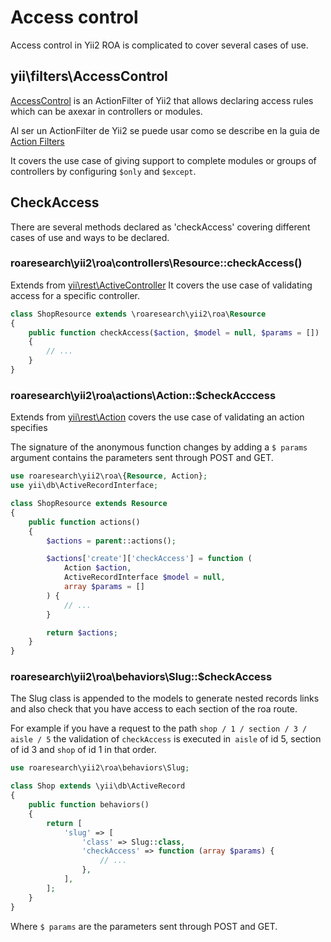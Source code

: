 Access control
==============

Access control in Yii2 ROA is complicated to cover several cases
of use.

yii\\filters\\AccessControl
-------------------------

[AccessControl](https://www.yiiframework.com/doc/api/2.0/yii-filters-accesscontrol)
is an ActionFilter of Yii2 that allows declaring access rules which can be
axexar in controllers or modules.

Al ser un ActionFilter de Yii2 se puede usar como se describe en la guia de
[Action Filters](action-filters.md)

It covers the use case of giving support to complete modules or groups of
controllers by configuring `$only` and `$except`.

CheckAccess
-----------

There are several methods declared as 'checkAccess' covering different cases of
use and ways to be declared.

### roaresearch\\yii2\\roa\\controllers\\Resource::checkAccess()

Extends from
[yii\\rest\\ActiveController]
It covers the use case of validating access for a specific controller.

```php
class ShopResource extends \roaresearch\yii2\roa\Resource
{
    public function checkAccess($action, $model = null, $params = [])
    {
        // ...
    }
}
```

### roaresearch\\yii2\\roa\\actions\\Action::$checkAcccess

Extends from [yii\\rest\\Action] covers the use case of validating an action
specifies

The signature of the anonymous function changes by adding a `$ params` argument
contains the parameters sent through POST and GET.


```php
use roaresearch\yii2\roa\{Resource, Action};
use yii\db\ActiveRecordInterface;

class ShopResource extends Resource
{
    public function actions()
    {
        $actions = parent::actions();

        $actions['create']['checkAccess'] = function (
            Action $action,
            ActiveRecordInterface $model = null,
            array $params = []
        ) {
            // ...
        }

        return $actions;
    }
}
```

### roaresearch\\yii2\\roa\\behaviors\\Slug::$checkAccess

The Slug class is appended to the models to generate nested records links
and also check that you have access to each section of the roa route.

For example if you have a request to the path `shop / 1 / section / 3 / aisle / 5`
the validation of `checkAccess` is executed in` aisle` of id 5, section of id 3
and `shop` of id 1 in that order.

```php
use roaresearch\yii2\roa\behaviors\Slug;

class Shop extends \yii\db\ActiveRecord
{
    public function behaviors()
    {
        return [
            'slug' => [
                'class' => Slug::class,
                'checkAccess' => function (array $params) {
                    // ...
                },
            ],
        ];
    }
}
```

Where `$ params` are the parameters sent through POST and GET.

[yii\\rest\\ActiveController]: https://www.yiiframework.com/doc/api/2.0/yii-rest-activecontroller
[yii\\rest\\Action]: https://www.yiiframework.com/doc/api/2.0/yii-rest-action
